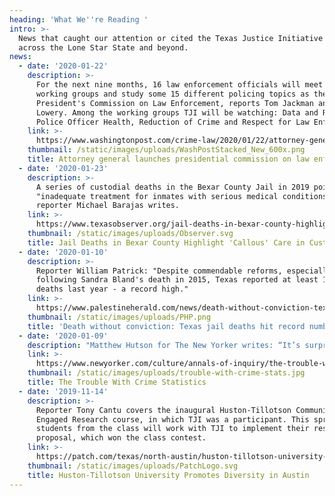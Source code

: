 ```yaml
---
heading: 'What We''re Reading '
intro: >-
  News that caught our attention or cited the Texas Justice Initiative from
  across the Lone Star State and beyond.
news:
  - date: '2020-01-22'
    description: >-
      For the next nine months, 16 law enforcement officials will meet in
      working groups and study some 15 different policing topics as the
      President's Commission on Law Enforcement, reports Tom Jackman and Wesley
      Lowery. Among the working groups TJI will be watching: Data and Reporting,
      Police Officer Health, Reduction of Crime and Respect for Law Enforcement
    link: >-
      https://www.washingtonpost.com/crime-law/2020/01/22/attorney-general-barr-launches-presidential-commission-law-enforcement/
    thumbnail: /static/images/uploads/WashPostStacked_New_600x.png
    title: Attorney general launches presidential commission on law enforcement
  - date: '2020-01-23'
    description: >-
      A series of custodial deaths in the Bexar County Jail in 2019 points to
      "inadequate treatment for inmates with serious medical conditions,"
      reporter Michael Barajas writes.
    link: >-
      https://www.texasobserver.org/jail-deaths-in-bexar-county-highlight-callous-care-in-custody/
    thumbnail: /static/images/uploads/Observer.svg
    title: Jail Deaths in Bexar County Highlight 'Callous' Care in Custody
  - date: '2020-01-10'
    description: >-
      Reporter William Patrick: "Despite commendable reforms, especially
      following Sandra Bland's death in 2015, Texas reported at least 110 jail
      deaths last year - a record high."
    link: >-
      https://www.palestineherald.com/news/death-without-conviction-texas-jail-deaths-hit-record-number-in/article_f740ab4e-33ea-11ea-8808-0b080e3512c4.html
    thumbnail: /static/images/uploads/PHP.png
    title: 'Death without conviction: Texas jail deaths hit record number in 2019'
  - date: '2020-01-09'
    description: "Matthew Hutson for The New Yorker writes: “It’s surprisingly hard to say what makes crime go up or down.”\uFEFF"
    link: >-
      https://www.newyorker.com/culture/annals-of-inquiry/the-trouble-with-crime-statistics
    thumbnail: /static/images/uploads/trouble-with-crime-stats.jpg
    title: The Trouble With Crime Statistics
  - date: '2019-11-14'
    description: >-
      Reporter Tony Cantu covers the inaugural Huston-Tillotson Community
      Engaged Research course, in which TJI was a participant. This spring, four
      students from the class will work with TJI to implement their research
      proposal, which won the class contest.
    link: >-
      https://patch.com/texas/north-austin/huston-tillotson-university-promotes-diversity-austin
    thumbnail: /static/images/uploads/PatchLogo.svg
    title: Huston-Tillotson University Promotes Diversity in Austin
---
```


